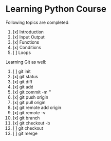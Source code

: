 # Learning Python Course

Following topics are completed:
1. [x] Introduction
2. [x] Input Output
3. [x] Functions
4. [x] Conditions
5. [ ] Loops


Learning Git as well:
1. [ ] git init
2. [x] git status
3. [x] git diff
4. [x] git add
5. [x] git commit -m '<some message>'
6. [x] git push origin <branch name>
7. [x] git pull origin <branch name>
8. [x] git remote add origin <url>
9. [x] git remote -v
10. [x] git branch
11. [x] git checkout -b <new branch name>
12. [ ] git checkout <branch name>
13. [ ] git merge <branch name>